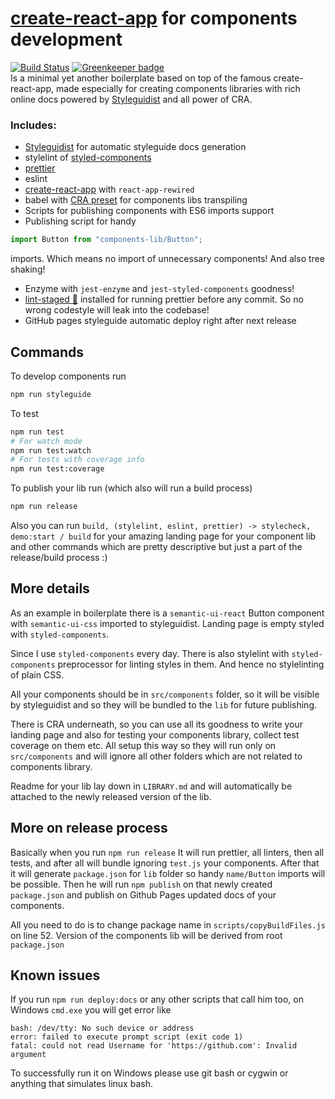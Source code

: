 # [create-react-app](https://github.com/facebookincubator/create-react-app) for components development

[![Build Status](https://travis-ci.org/RIP21/CRA-components-development.svg?branch=master)](https://travis-ci.org/RIP21/CRA-components-development)
[![Greenkeeper badge](https://badges.greenkeeper.io/RIP21/CRA-components-development.svg)](https://greenkeeper.io/)  
Is a minimal yet another  boilerplate based on top of the famous 
create-react-app, made especially for creating components libraries with 
rich online docs powered by [Styleguidist](https://github.com/styleguidist/react-styleguidist) and all power of CRA.
 
 ### Includes: 
 - [Styleguidist](https://github.com/styleguidist/react-styleguidist) for automatic styleguide docs generation
 - stylelint of [styled-components](https://github.com/styled-components/styled-components) 
 - [prettier](https://github.com/prettier/prettier) 
 - eslint
 - [create-react-app](https://github.com/facebookincubator/create-react-app) with `react-app-rewired`
 - babel with [CRA preset](https://www.npmjs.com/package/babel-preset-react-app) for components libs transpiling
 - Scripts for publishing components with ES6 imports support
 - Publishing script for handy 
 ```javascript 
 import Button from "components-lib/Button";
 ``` 
 imports. Which means no import of unnecessary components! 
 And also tree shaking!
 - Enzyme with `jest-enzyme` and `jest-styled-components` goodness!
 - [lint-staged 💩](https://github.com/okonet/lint-staged) installed for running prettier before any commit. 
 So no wrong codestyle will leak into the codebase!
 - GitHub pages styleguide automatic deploy right after next release

## Commands
To develop components run
```bash
npm run styleguide 
```

To test
```bash
npm run test
# For watch mode
npm run test:watch
# For tests with coverage info
npm run test:coverage
```

To publish your lib run (which also will run a build process)
```bash
npm run release
```

Also you can run `build, (stylelint, eslint, prettier) -> stylecheck, demo:start / build` for your 
amazing landing page for your component lib and other commands 
which are pretty descriptive but just a part of the release/build process :)

## More details
As an example in boilerplate there is a `semantic-ui-react` Button component
with `semantic-ui-css` imported to styleguidist.
Landing page is empty styled with `styled-components`.

Since I use `styled-components` every day. There is also stylelint with 
`styled-components` preprocessor for linting styles in them. And hence 
no stylelinting of plain CSS.

All your components should be in `src/components` folder, so it will be visible
by styleguidist and so they will be bundled to the `lib` for future publishing.

There is CRA underneath, so you can use all its goodness to write your landing page
and also for testing your components library, collect test coverage on them etc.
All setup this way so they will run only on `src/components` and will ignore all other 
folders which are not related to components library.

Readme for your lib lay down in `LIBRARY.md` and will automatically be attached to 
the newly released version of the lib.

## More on release process
Basically when you run `npm run release`
It will run prettier, all linters, then all tests, and after all will bundle
ignoring `test.js` your components. After that it will generate `package.json` for
`lib` folder so handy `name/Button` imports will be possible. Then he will run `npm publish` 
on that newly created `package.json` and publish on Github Pages updated docs of 
your components.

All you need to do is to change package name in `scripts/copyBuildFiles.js` on line 52.
Version of the components lib will be derived from root `package.json`

## Known issues
If you run `npm run deploy:docs` or any other scripts that call him too, on Windows `cmd.exe` you will
get error like 
```
bash: /dev/tty: No such device or address
error: failed to execute prompt script (exit code 1)
fatal: could not read Username for 'https://github.com': Invalid argument
```
To successfully run it on Windows please use git bash or cygwin or anything that simulates linux bash.
